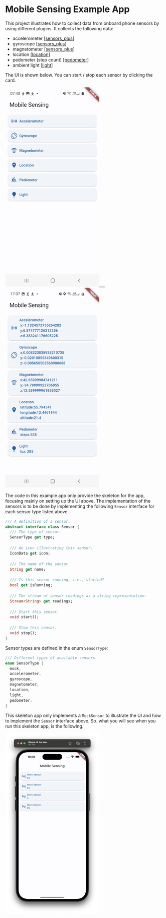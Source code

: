 # Mobile Sensing Example App

This project illustrates how to collect data from onboard phone sensors by using different plugins. It collects the following data:

* accelerometer [[sensors_plus](https://pub.dev/packages/sensors_plus)]
* gyroscope [[sensors_plus](https://pub.dev/packages/sensors_plus)]
* magnetometer [[sensors_plus](https://pub.dev/packages/sensors_plus)]
* location [[location](https://pub.dev/packages/location)]
* pedometer (step count) [[pedometer](https://pub.dev/packages/pedometer)]
* ambient light [[light](https://pub.dev/packages/light)]

The UI is shown below. You can start / stop each sensor by clicking the card.

<img src="img/mobile_sensing_1.jpg" alt="Mobile Sensing UI" width="300"/>___<img src="img/mobile_sensing_2.jpg" alt="Mobile Sensing UI" width="300"/>

The code in this example app only provide the skeleton for the app, focusing mainly on setting up the UI above. The implementation of the sensors is to be done by implementing the following `Sensor` interface for each sensor type listed above.

```dart
/// A definition of a sensor.
abstract interface class Sensor {
  /// The type of sensor.
  SensorType get type;

  /// An icon illustrating this sensor.
  IconData get icon;

  /// The name of the sensor.
  String get name;

  /// Is this sensor running, i.e., started?
  bool get isRunning;

  /// The stream of sensor readings as a string representation.
  Stream<String> get readings;

  /// Start this sensor.
  void start();

  /// Stop this sensor.
  void stop();
}
```

Sensor types are defined in the enum `SensorType`:

```dart
/// Different types of available sensors.
enum SensorType {
  mock,
  accelerometer,
  gyroscope,
  magnetometer,
  location,
  light,
  pedometer,
}
```

This skeleton app only implements a `MockSensor` to illustrate the UI and how to implement the `Sensor` interface above. So. what you will see when you run this skeleton app, is the following.

<img src="img/mobile_sensing_skeleton.png" alt="drawing" width="300"/>
